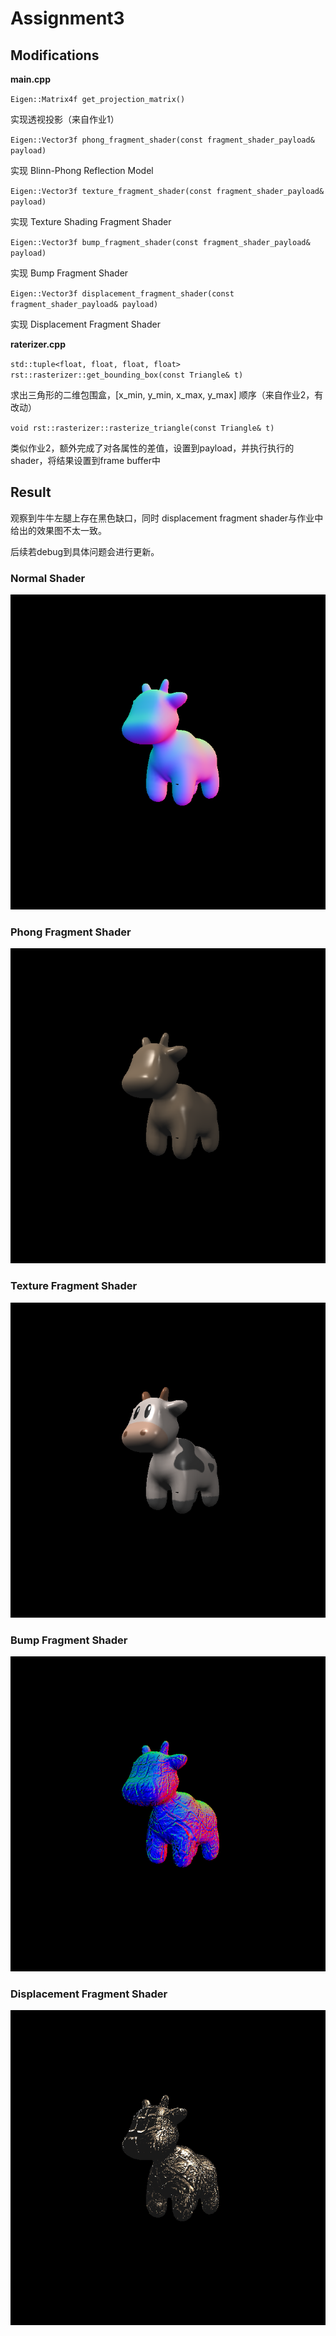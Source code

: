 # Assignment3

## Modifications

**main.cpp** 

`Eigen::Matrix4f get_projection_matrix()`

实现透视投影（来自作业1）

`Eigen::Vector3f phong_fragment_shader(const fragment_shader_payload& payload)`

实现 Blinn-Phong Reflection Model

`Eigen::Vector3f texture_fragment_shader(const fragment_shader_payload& payload)`

实现 Texture Shading Fragment Shader

`Eigen::Vector3f bump_fragment_shader(const fragment_shader_payload& payload)`

实现 Bump Fragment Shader

`Eigen::Vector3f displacement_fragment_shader(const fragment_shader_payload& payload)`

实现 Displacement Fragment Shader

**raterizer.cpp** 

`std::tuple<float, float, float, float> rst::rasterizer::get_bounding_box(const Triangle& t)`

求出三角形的二维包围盒，[x_min, y_min, x_max, y_max] 顺序（来自作业2，有改动）

`void rst::rasterizer::rasterize_triangle(const Triangle& t)`

类似作业2，额外完成了对各属性的差值，设置到payload，并执行执行的shader，将结果设置到frame buffer中

## Result

观察到牛牛左腿上存在黑色缺口，同时 displacement fragment shader与作业中给出的效果图不太一致。

后续若debug到具体问题会进行更新。

### Normal Shader

![output_normal](./images/output_normal.png)

### Phong Fragment Shader

![output_phong](./images/output_phong.png)

### Texture Fragment Shader

![output_phong](./images/output_texture.png)

### Bump Fragment Shader

![output_phong](./images/output_bump.png)

### Displacement Fragment Shader

![output_phong](./images/output_displacement.png)